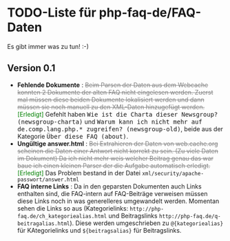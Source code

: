 TODO-Liste für php-faq-de/FAQ-Daten
===================================

Es gibt immer was zu tun! :-)

Version 0.1
-----------

- **Fehlende Dokumente** : <del style="color:gray">Beim Parsen der Daten aus dem Webcache konnten
  2 Dokumente der alten FAQ nicht eingelesen werden. Zuerst mal müssen diese beiden Dokumente
  lokalisiert werden und dann müssen sie noch manuell zu den XML-Daten hinzugefügt werden.</del>
  <span style="color: green;">[Erledigt]</span> Gefehlt haben <tt>Wie ist die Charta dieser Newsgroup?
  (newsgroup-charta)</tt> und <tt>Warum kann ich nicht mehr auf de.comp.lang.php.* zugreifen?
  (newsgroup-old)</tt>, beide aus der Kategorie <tt>Über diese FAQ (about)</tt>.
- **Ungültige answer.html** : <del style="color:gray">Bei Extrahieren der Daten von web.cache.org
  scheinen die Daten einer Antwort nicht korrekt zu sein. (Zu viele Daten im Dokument) Da ich nicht
  mehr weis welcher Beitrag genau das war baue ich einen kleinen Parser der die Aufgabe automatisch
  erledigt.</del><span style="color: green;">[Erledigt]</span> Das Problem bestand in der Datei
  `xml/security/apache-passwort/answer.html`
- **FAQ interne Links** : Da in den geparsten Dokumenten auch Links enthalten sind, die FAQ-intern
  auf FAQ-Beiträge verweisen müssen diese Links noch in was generelleres umgewandelt werden.
  Momentan sehen die Links so aus (Kategorielinks: `http://php-faq.de/ch_kategoriealias.html` und
  Beitragslinks `http://php-faq.de/q-beitragalias.html`). Diese werden umgeschrieben zu
  `@{kategoriealias}` für KAtegorielinks und `${beitragsalias}` für Beitragslinks.
  